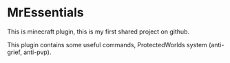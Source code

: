 # MrEssentials

This is minecraft plugin, this is my first shared project on github.

This plugin contains some useful commands, ProtectedWorlds system (anti-grief, anti-pvp).
